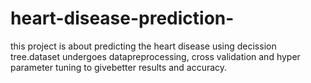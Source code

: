 # heart-disease-prediction-
this project is about predicting the heart disease using decission tree.dataset undergoes datapreprocessing, cross validation and hyper parameter tuning to givebetter results and accuracy.
